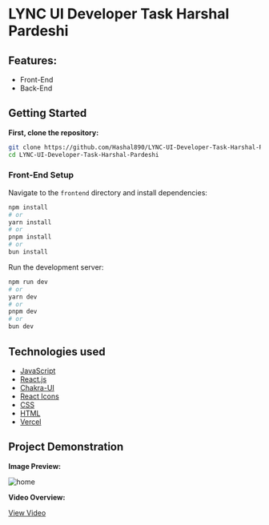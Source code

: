 # LYNC UI Developer Task Harshal Pardeshi

## Features:

- Front-End
- Back-End

## Getting Started

**First, clone the repository:**

```bash
git clone https://github.com/Hashal890/LYNC-UI-Developer-Task-Harshal-Pardeshi.git
cd LYNC-UI-Developer-Task-Harshal-Pardeshi
```

### Front-End Setup

Navigate to the `frontend` directory and install dependencies:

```bash
npm install
# or
yarn install
# or
pnpm install
# or
bun install
```

Run the development server:

```bash
npm run dev
# or
yarn dev
# or
pnpm dev
# or
bun dev
```

## Technologies used

- [JavaScript](https://developer.mozilla.org/en-US/docs/Web/JavaScript)
- [React.js](https://react.dev/learn)
- [Chakra-UI](https://v2.chakra-ui.com/getting-started)
- [React Icons](https://react-icons.github.io/react-icons/)
- [CSS](https://developer.mozilla.org/en-US/docs/Web/CSS)
- [HTML](https://developer.mozilla.org/en-US/docs/Web/HTML)
- [Vercel](https://vercel.com/)

## Project Demonstration

**Image Preview:**

![home](./src/assets/gif-preview.gif)

**Video Overview:**

[View Video](https://drive.google.com/file/d/1017pAmgPnmBZ0BtUnzpNow9u2zDc3ZVc/view?usp=sharing)
